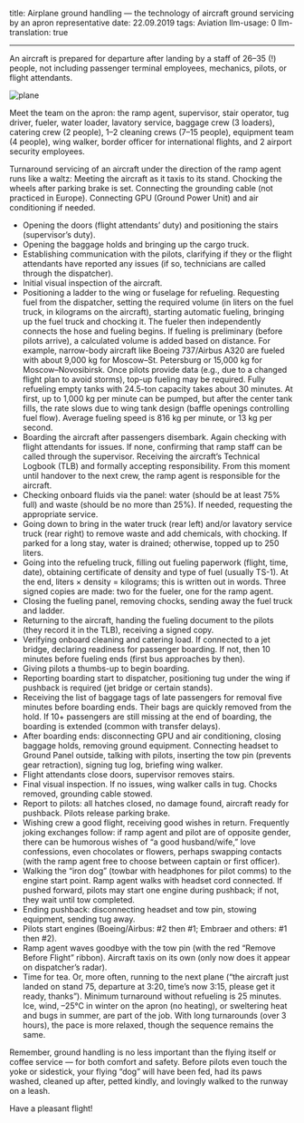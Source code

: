 title: Airplane ground handling — the technology of aircraft ground servicing by an apron representative
date: 22.09.2019
tags: Aviation
llm-usage: 0
llm-translation: true

---

An aircraft is prepared for departure after landing by a staff of 26–35 (!) people, not including passenger terminal employees, mechanics, pilots, or flight attendants.

![plane](airplane-ground-handling/airport.jpg) 

Meet the team on the apron: the ramp agent, supervisor, stair operator, tug driver, fueler, water loader, lavatory service, baggage crew (3 loaders), catering crew (2 people), 1–2 cleaning crews (7–15 people), equipment team (4 people), wing walker, border officer for international flights, and 2 airport security employees.

Turnaround servicing of an aircraft under the direction of the ramp agent runs like a waltz:
Meeting the aircraft as it taxis to its stand. Chocking the wheels after parking brake is set. Connecting the grounding cable (not practiced in Europe). Connecting GPU (Ground Power Unit) and air conditioning if needed.
- Opening the doors (flight attendants’ duty) and positioning the stairs (supervisor’s duty).
- Opening the baggage holds and bringing up the cargo truck.
- Establishing communication with the pilots, clarifying if they or the flight attendants have reported any issues (if so, technicians are called through the dispatcher).
- Initial visual inspection of the aircraft.
- Positioning a ladder to the wing or fuselage for refueling. Requesting fuel from the dispatcher, setting the required volume (in liters on the fuel truck, in kilograms on the aircraft), starting automatic fueling, bringing up the fuel truck and chocking it. The fueler then independently connects the hose and fueling begins. If fueling is preliminary (before pilots arrive), a calculated volume is added based on distance. For example, narrow-body aircraft like Boeing 737/Airbus A320 are fueled with about 9,000 kg for Moscow–St. Petersburg or 15,000 kg for Moscow–Novosibirsk. Once pilots provide data (e.g., due to a changed flight plan to avoid storms), top-up fueling may be required. Fully refueling empty tanks with 24.5-ton capacity takes about 30 minutes. At first, up to 1,000 kg per minute can be pumped, but after the center tank fills, the rate slows due to wing tank design (baffle openings controlling fuel flow). Average fueling speed is 816 kg per minute, or 13 kg per second.
- Boarding the aircraft after passengers disembark. Again checking with flight attendants for issues. If none, confirming that ramp staff can be called through the supervisor. Receiving the aircraft’s Technical Logbook (TLB) and formally accepting responsibility. From this moment until handover to the next crew, the ramp agent is responsible for the aircraft.
- Checking onboard fluids via the panel: water (should be at least 75% full) and waste (should be no more than 25%). If needed, requesting the appropriate service.
- Going down to bring in the water truck (rear left) and/or lavatory service truck (rear right) to remove waste and add chemicals, with chocking. If parked for a long stay, water is drained; otherwise, topped up to 250 liters.
- Going into the refueling truck, filling out fueling paperwork (flight, time, date), obtaining certificate of density and type of fuel (usually TS-1). At the end, liters × density = kilograms; this is written out in words. Three signed copies are made: two for the fueler, one for the ramp agent.
- Closing the fueling panel, removing chocks, sending away the fuel truck and ladder.
- Returning to the aircraft, handing the fueling document to the pilots (they record it in the TLB), receiving a signed copy.
- Verifying onboard cleaning and catering load.
If connected to a jet bridge, declaring readiness for passenger boarding. If not, then 10 minutes before fueling ends (first bus approaches by then).
- Giving pilots a thumbs-up to begin boarding.
- Reporting boarding start to dispatcher, positioning tug under the wing if pushback is required (jet bridge or certain stands).
- Receiving the list of baggage tags of late passengers for removal five minutes before boarding ends. Their bags are quickly removed from the hold. If 10+ passengers are still missing at the end of boarding, the boarding is extended (common with transfer delays).
- After boarding ends: disconnecting GPU and air conditioning, closing baggage holds, removing ground equipment. Connecting headset to Ground Panel outside, talking with pilots, inserting the tow pin (prevents gear retraction), signing tug log, briefing wing walker.
- Flight attendants close doors, supervisor removes stairs.
- Final visual inspection. If no issues, wing walker calls in tug. Chocks removed, grounding cable stowed.
- Report to pilots: all hatches closed, no damage found, aircraft ready for pushback. Pilots release parking brake.
- Wishing crew a good flight, receiving good wishes in return. Frequently joking exchanges follow: if ramp agent and pilot are of opposite gender, there can be humorous wishes of “a good husband/wife,” love confessions, even chocolates or flowers, perhaps swapping contacts (with the ramp agent free to choose between captain or first officer).
- Walking the “iron dog” (towbar with headphones for pilot comms) to the engine start point. Ramp agent walks with headset cord connected. If pushed forward, pilots may start one engine during pushback; if not, they wait until tow completed.
- Ending pushback: disconnecting headset and tow pin, stowing equipment, sending tug away.
- Pilots start engines (Boeing/Airbus: #2 then #1; Embraer and others: #1 then #2).
- Ramp agent waves goodbye with the tow pin (with the red “Remove Before Flight” ribbon). Aircraft taxis on its own (only now does it appear on dispatcher’s radar).
- Time for tea. Or, more often, running to the next plane (“the aircraft just landed on stand 75, departure at 3:20, time’s now 3:15, please get it ready, thanks”). Minimum turnaround without refueling is 25 minutes. Ice, wind, –25°C in winter on the apron (no heating), or sweltering heat and bugs in summer, are part of the job. With long turnarounds (over 3 hours), the pace is more relaxed, though the sequence remains the same.

Remember, ground handling is no less important than the flying itself or coffee service — for both comfort and safety. Before pilots even touch the yoke or sidestick, your flying “dog” will have been fed, had its paws washed, cleaned up after, petted kindly, and lovingly walked to the runway on a leash.

Have a pleasant flight!